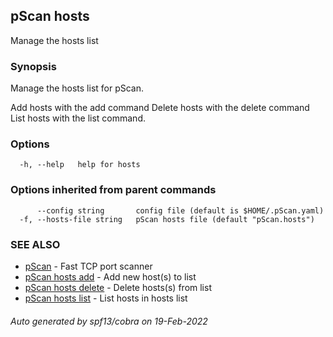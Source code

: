 ## pScan hosts

Manage the hosts list

### Synopsis

Manage the hosts list for pScan.

Add hosts with the add command
Delete hosts with the delete command
List hosts with the list command.

### Options

```
  -h, --help   help for hosts
```

### Options inherited from parent commands

```
      --config string       config file (default is $HOME/.pScan.yaml)
  -f, --hosts-file string   pScan hosts file (default "pScan.hosts")
```

### SEE ALSO

* [pScan](pScan.md)	 - Fast TCP port scanner
* [pScan hosts add](pScan_hosts_add.md)	 - Add new host(s) to list
* [pScan hosts delete](pScan_hosts_delete.md)	 - Delete hosts(s) from list
* [pScan hosts list](pScan_hosts_list.md)	 - List hosts in hosts list

###### Auto generated by spf13/cobra on 19-Feb-2022
